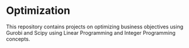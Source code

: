 # Optimization

This repository contains projects on optimizing business objectives using Gurobi and Scipy using Linear Programming and Integer Programming concepts.
